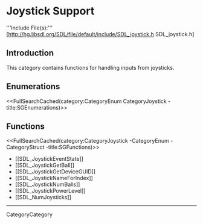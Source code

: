 
# Joystick Support

'''Include File(s):''' [http://hg.libsdl.org/SDL/file/default/include/SDL_joystick.h SDL_joystick.h]


## Introduction

This category contains functions for handling inputs from joysticks.

<!-- #Remove this line and the ## below to use this markup if it becomes relevant to this category -->
## Enumerations
<<FullSearchCached(category:CategoryEnum CategoryJoystick -title:SGEnumerations)>>

<!-- #== Structures == -->
<!-- #<<FullSearchCached(category:CategoryStruct CategoryJoystick -title:SGStructures)>> -->

## Functions
<<FullSearchCached(category:CategoryJoystick -CategoryEnum -CategoryStruct -title:SGFunctions)>>

<!-- # You may refresh cache using "?action=refresh" in URL or "More Actions -> Delete Cache" in menu. -->

<!-- BEGIN CATEGORY LIST -->
* [[SDL_JoystickEventState]]
* [[SDL_JoystickGetBall]]
* [[SDL_JoystickGetDeviceGUID]]
* [[SDL_JoystickNameForIndex]]
* [[SDL_JoystickNumBalls]]
* [[SDL_JoystickPowerLevel]]
* [[SDL_NumJoysticks]]
<!-- END CATEGORY LIST -->
----
CategoryCategory
